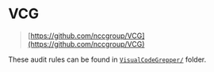 # VCG

> [https://github.com/nccgroup/VCG](https://github.com/nccgroup/VCG)

These audit rules can be found in [`VisualCodeGrepper/`](https://github.com/nccgroup/VCG/tree/master/VisualCodeGrepper) folder.
